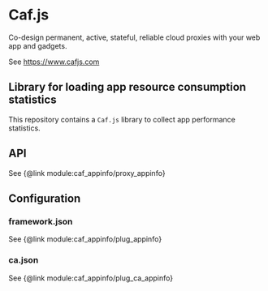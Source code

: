# Caf.js

Co-design permanent, active, stateful, reliable cloud proxies with your web app and gadgets.

See https://www.cafjs.com

## Library for loading app resource consumption statistics


This repository contains a `Caf.js` library to collect app performance statistics.

## API

See {@link module:caf_appinfo/proxy_appinfo}

## Configuration

### framework.json

See {@link module:caf_appinfo/plug_appinfo}

### ca.json

See {@link module:caf_appinfo/plug_ca_appinfo}
